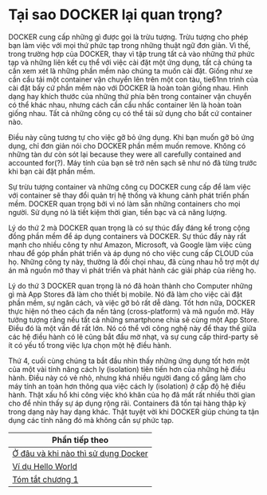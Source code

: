 # Tại sao DOCKER lại quan trọng?

DOCKER cung cấp những gì được gọi là trừu tượng. Trừu tượng cho phép bạn làm việc với mọi thứ phức tạp trong những thuật ngữ đơn giản. Vì thế, trong trường hợp của DOCKER, thay vì tập trung tất cả vào những thứ phức tạp và những liên kết cụ thể với việc cài đặt một ứng dụng, tất cả chúng ta cần xem xét là những phần mềm nào chúng ta muốn cài đặt. Giống như xe cần cẩu tải một container vận chuyển lên trên một con tàu, tie61nn trình của cài đặt bấy cứ phần mềm nào với DOCKER là hoàn toàn giống nhau. Hình dạng hay khích thước của những thứ phía bên trong container vận chuyển có thể khác nhau, nhưng cách cần cẩu nhấc container lên là hoàn toàn giống nhau. Tất cả những công cụ có thể tái sử dụng cho bất cứ container nào.

Điều này cũng tương tự cho việc gỡ bỏ ứng dụng. Khi bạn muốn gỡ bỏ ứng dụng, chỉ đơn giản nói cho DOCKER phần mềm muốn remove. Không có những tàn dư còn sót lại because they were all carefully contained and accounted for(?). Máy tính của bạn sẽ trở nên sạch sẽ như nó đã từng trước khi bạn cài đặt phần mềm.

Sự trừu tượng container và những công cụ DOCKER cung cấp để làm việc với container sẽ thay đổi quản trị hệ thống và khung cảnh phát triển phần mềm. DOCKER quan trọng bởi vì nó làm sẵn những containers cho mọi người. Sử dụng nó là tiết kiệm thời gian, tiền bạc và cả năng lượng.

Lý do thứ 2 mà DOCKER quan trọng là có sự thúc đẩy đáng kể trong cộng đồng phần mềm để áp dụng containers và DOCKER. Sự thúc đẩy này rất mạnh cho nhiều công ty như Amazon, Microsoft, và Google làm việc cùng nhau để góp phần phát triển và áp dụng nó cho việc cung cấp CLOUD của họ. Những công ty này, thường là đối chọi nhau, đã cùng nhau hỗ trợ một dự án mã nguồn mở thay vì phát triển và phát hành các giải pháp của riêng họ.

Lý do thứ 3 DOCKER quan trọng là nó đã hoàn thành cho Computer những gì mà App Stores đã làm cho thiết bị mobile. Nó đã làm cho việc cài đặt phần mềm, sự ngăn cách, và việc gỡ bỏ rất dễ dàng. Tốt hơn nữa, DOCKER thực hiện nó theo cách đa nền tảng (cross-platform) và mã nguồn mở. Hãy tưởng tượng rằng nếu tất cả những smartphone chia sẽ cùng một App Store. Điều đó là một vấn đề rất lớn. Nó có thể với công nghệ này để thay thế giữa các hệ điều hành có lẽ cũng bắt đầu mờ nhạt, và sự cung cấp third-party sẽ ít có yếu tố trong việc lựa chọn một hệ điều hành.

Thứ 4, cuối cùng chúng ta bắt đầu nhìn thấy những ứng dụng tốt hơn một của một vài tính năng cách ly (isolation) tiên tiến hơn của những hệ điều hành. Điều này có vẻ nhỏ, nhưng khá nhiều người đang cố gắng làm cho máy tính an toàn hơn thông qua việc cách ly (isolation) ở cấp độ hệ điều hành. Thật xấu hổ khi công việc khó khăn của họ đã mất rất nhiều thời gian cho để nhìn thấy sự áp dụng rộng rãi. Containers đã tồn tại hàng thập kỷ trong dạng này hay dạng khác. Thật tuyệt vời khi DOCKER giúp chúng ta tận dụng các tính năng đó mà không cần sự phức tạp.

| Phần tiếp theo                      |
| ----------------------------------- |
| [Ở đâu và khi nào thì sử dụng Docker](https://github.com/vuongmao/docker-in-action-vn/blob/master/1.4.where-and-when-to-use-docker.md#%E1%BB%9F-%C4%91%C3%A2u-v%C3%A0-khi-n%C3%A0o-th%C3%AC-s%E1%BB%AD-d%E1%BB%A5ng-docker) |
| [Ví dụ Hello World](https://github.com/vuongmao/docker-in-action-vn/blob/master/1.5.example-hello-world.md#v%C3%AD-d%E1%BB%A5-hello-world) |
| [Tóm tắt chương 1](https://github.com/vuongmao/docker-in-action-vn/blob/master/1.6.Summary.md#t%C3%B3m-t%E1%BA%AFt) |
